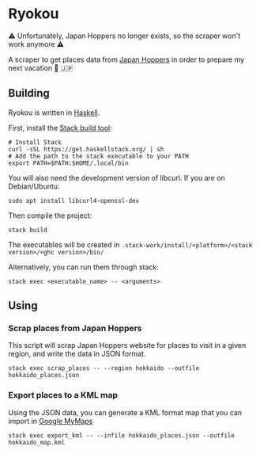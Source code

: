 # Ryokou

⚠️ Unfortunately, Japan Hoppers no longer exists, so the scraper won't work anymore ⚠️

A scraper to get places data from [Japan Hoppers](https://www.japanhoppers.com)
in order to prepare my next vacation :japan: :jp:

## Building

Ryokou is written in [Haskell](https://www.haskell.org/).

First, install the [Stack build tool](haskellstack.org):

```
# Install Stack
curl -sSL https://get.haskellstack.org/ | sh
# Add the path to the stack executable to your PATH
export PATH=$PATH:$HOME/.local/bin
```

You will also need the development version of libcurl.
If you are on Debian/Ubuntu:
```
sudo apt install libcurl4-openssl-dev
```

Then compile the project:
```
stack build
```

The executables will be created in `.stack-work/install/<platform>/<stack version>/<ghc version>/bin/`

Alternatively, you can run them through stack:
```
stack exec <executable_name> -- <arguments>
```

## Using

###  Scrap places from Japan Hoppers

This script will scrap Japan Hoppers website for places to visit in a given region,
and write the data in JSON format.

```
stack exec scrap_places -- --region hokkaido --outfile hokkaido_places.json
```

###  Export places to a KML map

Using the JSON data, you can generate a KML format map that you can import in [Google MyMaps](https://www.google.com/maps/d)

```
stack exec export_kml -- --infile hokkaido_places.json --outfile hokkaido_map.kml
```

